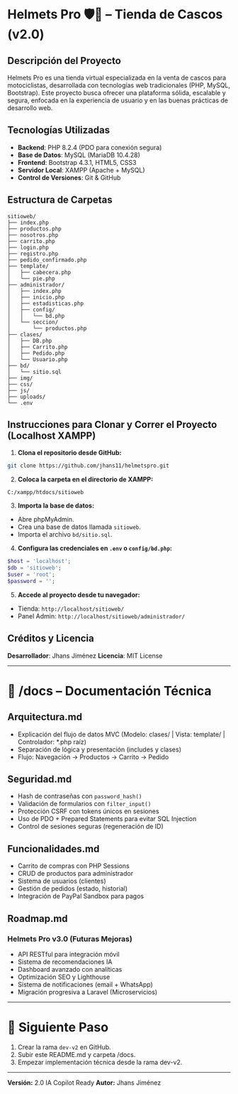 # Helmets Pro 🛡️🛒 – Tienda de Cascos (v2.0)

## Descripción del Proyecto
Helmets Pro es una tienda virtual especializada en la venta de cascos para motociclistas, desarrollada con tecnologías web tradicionales (PHP, MySQL, Bootstrap). Este proyecto busca ofrecer una plataforma sólida, escalable y segura, enfocada en la experiencia de usuario y en las buenas prácticas de desarrollo web.

## Tecnologías Utilizadas
- **Backend**: PHP 8.2.4 (PDO para conexión segura)
- **Base de Datos**: MySQL (MariaDB 10.4.28)
- **Frontend**: Bootstrap 4.3.1, HTML5, CSS3
- **Servidor Local**: XAMPP (Apache + MySQL)
- **Control de Versiones**: Git & GitHub

## Estructura de Carpetas
```
sitioweb/
├── index.php
├── productos.php
├── nosotros.php
├── carrito.php
├── login.php
├── registro.php
├── pedido_confirmado.php
├── template/
│   ├── cabecera.php
│   └── pie.php
├── administrador/
│   ├── index.php
│   ├── inicio.php
│   ├── estadisticas.php
│   ├── config/
│   │   └── bd.php
│   └── seccion/
│       └── productos.php
├── clases/
│   ├── DB.php
│   ├── Carrito.php
│   ├── Pedido.php
│   └── Usuario.php
├── bd/
│   └── sitio.sql
├── img/
├── css/
├── js/
├── uploads/
└── .env
```

## Instrucciones para Clonar y Correr el Proyecto (Localhost XAMPP)

1. **Clona el repositorio desde GitHub:**
```bash
git clone https://github.com/jhans11/helmetspro.git
```

2. **Coloca la carpeta en el directorio de XAMPP:**
```
C:/xampp/htdocs/sitioweb
```

3. **Importa la base de datos:**
- Abre phpMyAdmin.
- Crea una base de datos llamada `sitioweb`.
- Importa el archivo `bd/sitio.sql`.

4. **Configura las credenciales en `.env` o `config/bd.php`:**
```php
$host = 'localhost';
$db = 'sitioweb';
$user = 'root';
$password = '';
```

5. **Accede al proyecto desde tu navegador:**
- Tienda: `http://localhost/sitioweb/`
- Panel Admin: `http://localhost/sitioweb/administrador/`

## Créditos y Licencia
**Desarrollador**: Jhans Jiménez
**Licencia**: MIT License

---

# 📁 /docs – Documentación Técnica

## Arquitectura.md
- Explicación del flujo de datos MVC (Modelo: clases/ | Vista: template/ | Controlador: *.php raíz)
- Separación de lógica y presentación (includes y clases)
- Flujo: Navegación → Productos → Carrito → Pedido

## Seguridad.md
- Hash de contraseñas con `password_hash()`
- Validación de formularios con `filter_input()`
- Protección CSRF con tokens únicos en sesiones
- Uso de PDO + Prepared Statements para evitar SQL Injection
- Control de sesiones seguras (regeneración de ID)

## Funcionalidades.md
- Carrito de compras con PHP Sessions
- CRUD de productos para administrador
- Sistema de usuarios (clientes)
- Gestión de pedidos (estado, historial)
- Integración de PayPal Sandbox para pagos

## Roadmap.md
### Helmets Pro v3.0 (Futuras Mejoras)
- API RESTful para integración móvil
- Sistema de recomendaciones IA
- Dashboard avanzado con analíticas
- Optimización SEO y Lighthouse
- Sistema de notificaciones (email + WhatsApp)
- Migración progresiva a Laravel (Microservicios)

---

# 🚀 Siguiente Paso
1. Crear la rama `dev-v2` en GitHub.
2. Subir este README.md y carpeta /docs.
3. Empezar implementación técnica desde la rama dev-v2.

---

**Versión:** 2.0 IA Copilot Ready
**Autor:** Jhans Jiménez
